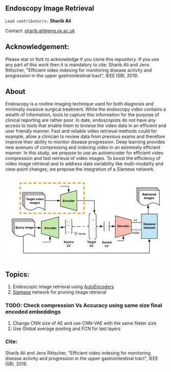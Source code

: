 ## Endoscopy Image Retrieval

``Lead contributor/s:`` **Sharib Ali** 

Contact: <sharib.ali@eng.ox.ac.uk>

## Acknowledgement:
Please star or fork to acknowledge if you clone this repository.
If you use any part of this work then it is mandatory to cite: Sharib Ali and Jens Rittscher, "Efficient video indexing for monitoring disease activity and progression in the upper gastrointestinal tract", IEEE ISBI, 2019.

## About 

Endoscopy is a routine imaging technique used for both diagnosis and minimally invasive surgical treatment. While the endoscopy video contains a wealth of information, tools to capture this information for the purpose of clinical reporting are rather poor. In date, endoscopists do not have any access to tools that enable them to browse the video data in an efficient and user friendly manner. Fast and reliable video retrieval methods could for example, allow a clinician to review data from previous exams and therefore improve their ability to monitor disease progression. Deep learning provides new avenues of compressing and indexing video in an extremely efficient manner. In this study, we propose to use an autoencoder for efficient video compression and fast retrieval of video images. To boost the efficiency of video image retrieval and to address data variability like multi-modality and view-point changes, we propose the integration of a Siamese network.


![Alt text](images/blockDiagram.png?raw=true "Title")

## Topics:

1. Endoscopic image retrieval using [AutoEncoders](https://github.com/sharibox/endoscopyImageRetrieval/tree/master/endo-autoEncoder)
2. [Siamese](https://github.com/sharibox/endoscopyImageRetrieval/tree/master/endo-siamese) network for pruning image retrieval 


### TODO: Check compression Vs Accuracy using same size final encoded embeddings

1. Change CNN size of AE and use CNN-VAE with the same fileter size
2. Use Global average pooling and FCN for last layers

### Cite:
Sharib Ali and Jens Rittscher, "Efficient video indexing for monitoring disease activity and progression in the upper gastrointestinal tract", IEEE ISBI, 2019.

